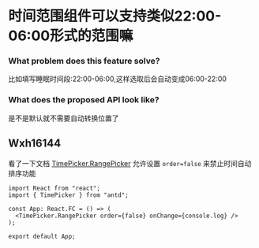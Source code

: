 # 时间范围组件可以支持类似22:00-06:00形式的范围嘛

### What problem does this feature solve?

比如填写睡眠时间段:22:00-06:00,这样选取后会自动变成06:00-22:00

### What does the proposed API look like?

是不是默认就不需要自动转换位置了

<!-- generated by ant-design-issue-helper. DO NOT REMOVE -->

## Wxh16144

看了一下文档 [TimePicker.RangePicker](https://ant.design/components/time-picker-cn#rangepicker) 允许设置 `order=false` 来禁止时间自动排序功能

```tsx
import React from "react";
import { TimePicker } from "antd";

const App: React.FC = () => (
  <TimePicker.RangePicker order={false} onChange={console.log} />
);

export default App;
```
